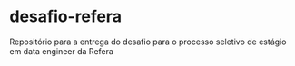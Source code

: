 # desafio-refera
Repositório para a entrega do desafio para o processo seletivo de estágio em data engineer da Refera
